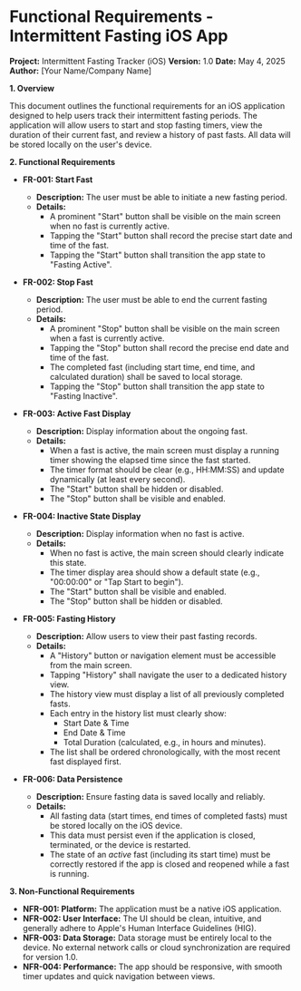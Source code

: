 # Functional Requirements - Intermittent Fasting iOS App

**Project:** Intermittent Fasting Tracker (iOS)
**Version:** 1.0
**Date:** May 4, 2025
**Author:** [Your Name/Company Name]

**1. Overview**

This document outlines the functional requirements for an iOS application designed to help users track their intermittent fasting periods. The application will allow users to start and stop fasting timers, view the duration of their current fast, and review a history of past fasts. All data will be stored locally on the user's device.

**2. Functional Requirements**

* **FR-001: Start Fast**
    * **Description:** The user must be able to initiate a new fasting period.
    * **Details:**
        * A prominent "Start" button shall be visible on the main screen when no fast is currently active.
        * Tapping the "Start" button shall record the precise start date and time of the fast.
        * Tapping the "Start" button shall transition the app state to "Fasting Active".

* **FR-002: Stop Fast**
    * **Description:** The user must be able to end the current fasting period.
    * **Details:**
        * A prominent "Stop" button shall be visible on the main screen when a fast is currently active.
        * Tapping the "Stop" button shall record the precise end date and time of the fast.
        * The completed fast (including start time, end time, and calculated duration) shall be saved to local storage.
        * Tapping the "Stop" button shall transition the app state to "Fasting Inactive".

* **FR-003: Active Fast Display**
    * **Description:** Display information about the ongoing fast.
    * **Details:**
        * When a fast is active, the main screen must display a running timer showing the elapsed time since the fast started.
        * The timer format should be clear (e.g., HH:MM:SS) and update dynamically (at least every second).
        * The "Start" button shall be hidden or disabled.
        * The "Stop" button shall be visible and enabled.

* **FR-004: Inactive State Display**
    * **Description:** Display information when no fast is active.
    * **Details:**
        * When no fast is active, the main screen should clearly indicate this state.
        * The timer display area should show a default state (e.g., "00:00:00" or "Tap Start to begin").
        * The "Start" button shall be visible and enabled.
        * The "Stop" button shall be hidden or disabled.

* **FR-005: Fasting History**
    * **Description:** Allow users to view their past fasting records.
    * **Details:**
        * A "History" button or navigation element must be accessible from the main screen.
        * Tapping "History" shall navigate the user to a dedicated history view.
        * The history view must display a list of all previously completed fasts.
        * Each entry in the history list must clearly show:
            * Start Date & Time
            * End Date & Time
            * Total Duration (calculated, e.g., in hours and minutes).
        * The list shall be ordered chronologically, with the most recent fast displayed first.

* **FR-006: Data Persistence**
    * **Description:** Ensure fasting data is saved locally and reliably.
    * **Details:**
        * All fasting data (start times, end times of completed fasts) must be stored locally on the iOS device.
        * This data must persist even if the application is closed, terminated, or the device is restarted.
        * The state of an *active* fast (including its start time) must be correctly restored if the app is closed and reopened while a fast is running.

**3. Non-Functional Requirements**

* **NFR-001: Platform:** The application must be a native iOS application.
* **NFR-002: User Interface:** The UI should be clean, intuitive, and generally adhere to Apple's Human Interface Guidelines (HIG).
* **NFR-003: Data Storage:** Data storage must be entirely local to the device. No external network calls or cloud synchronization are required for version 1.0.
* **NFR-004: Performance:** The app should be responsive, with smooth timer updates and quick navigation between views.
